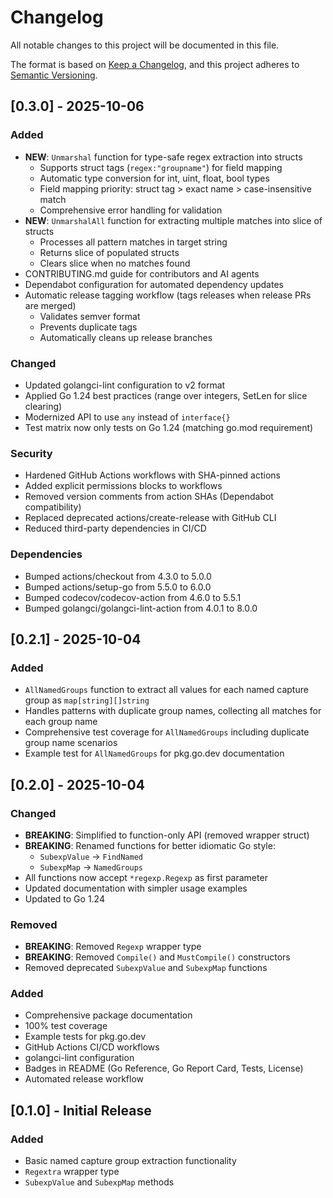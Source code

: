 # Changelog

All notable changes to this project will be documented in this file.

The format is based on [Keep a Changelog](https://keepachangelog.com/en/1.0.0/),
and this project adheres to [Semantic Versioning](https://semver.org/spec/v2.0.0.html).

## [0.3.0] - 2025-10-06

### Added
- **NEW**: `Unmarshal` function for type-safe regex extraction into structs
  - Supports struct tags (`regex:"groupname"`) for field mapping
  - Automatic type conversion for int, uint, float, bool types
  - Field mapping priority: struct tag > exact name > case-insensitive match
  - Comprehensive error handling for validation
- **NEW**: `UnmarshalAll` function for extracting multiple matches into slice of structs
  - Processes all pattern matches in target string
  - Returns slice of populated structs
  - Clears slice when no matches found
- CONTRIBUTING.md guide for contributors and AI agents
- Dependabot configuration for automated dependency updates
- Automatic release tagging workflow (tags releases when release PRs are merged)
  - Validates semver format
  - Prevents duplicate tags
  - Automatically cleans up release branches

### Changed
- Updated golangci-lint configuration to v2 format
- Applied Go 1.24 best practices (range over integers, SetLen for slice clearing)
- Modernized API to use `any` instead of `interface{}`
- Test matrix now only tests on Go 1.24 (matching go.mod requirement)

### Security
- Hardened GitHub Actions workflows with SHA-pinned actions
- Added explicit permissions blocks to workflows
- Removed version comments from action SHAs (Dependabot compatibility)
- Replaced deprecated actions/create-release with GitHub CLI
- Reduced third-party dependencies in CI/CD

### Dependencies
- Bumped actions/checkout from 4.3.0 to 5.0.0
- Bumped actions/setup-go from 5.5.0 to 6.0.0
- Bumped codecov/codecov-action from 4.6.0 to 5.5.1
- Bumped golangci/golangci-lint-action from 4.0.1 to 8.0.0

## [0.2.1] - 2025-10-04

### Added
- `AllNamedGroups` function to extract all values for each named capture group as `map[string][]string`
- Handles patterns with duplicate group names, collecting all matches for each group name
- Comprehensive test coverage for `AllNamedGroups` including duplicate group name scenarios
- Example test for `AllNamedGroups` for pkg.go.dev documentation

## [0.2.0] - 2025-10-04

### Changed
- **BREAKING**: Simplified to function-only API (removed wrapper struct)
- **BREAKING**: Renamed functions for better idiomatic Go style:
  - `SubexpValue` → `FindNamed`
  - `SubexpMap` → `NamedGroups`
- All functions now accept `*regexp.Regexp` as first parameter
- Updated documentation with simpler usage examples
- Updated to Go 1.24

### Removed
- **BREAKING**: Removed `Regexp` wrapper type
- **BREAKING**: Removed `Compile()` and `MustCompile()` constructors
- Removed deprecated `SubexpValue` and `SubexpMap` functions

### Added
- Comprehensive package documentation
- 100% test coverage
- Example tests for pkg.go.dev
- GitHub Actions CI/CD workflows
- golangci-lint configuration
- Badges in README (Go Reference, Go Report Card, Tests, License)
- Automated release workflow

## [0.1.0] - Initial Release

### Added
- Basic named capture group extraction functionality
- `Regextra` wrapper type
- `SubexpValue` and `SubexpMap` methods
